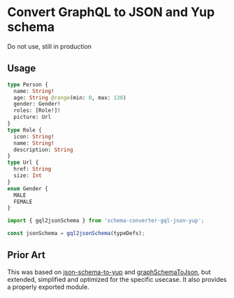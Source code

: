 # Convert GraphQL to JSON and Yup schema

Do not use, still in production

## Usage

```graphql
type Person {
  name: String!
  age: String @range(min: 0, max: 130)
  gender: Gender!
  roles: [Role!]!
  picture: Url
}
type Role {
  icon: String!
  name: String!
  description: String
}
type Url {
  href: String
  size: Int
}
enum Gender {
  MALE
  FEMALE
}
```

```js
import { gql2jsonSchema } from 'schema-converter-gql-json-yup';

const jsonSchema = gql2jsonSchema(typeDefs);
```

## Prior Art

This was based on [json-schema-to-yup](https://github.com/kristianmandrup/json-schema-to-yup) and [graphSchemaToJson](https://github.com/jjwtay/graphSchemaToJson), but extended, simplified and optimized for the specific usecase. It also provides a properly exported module.
